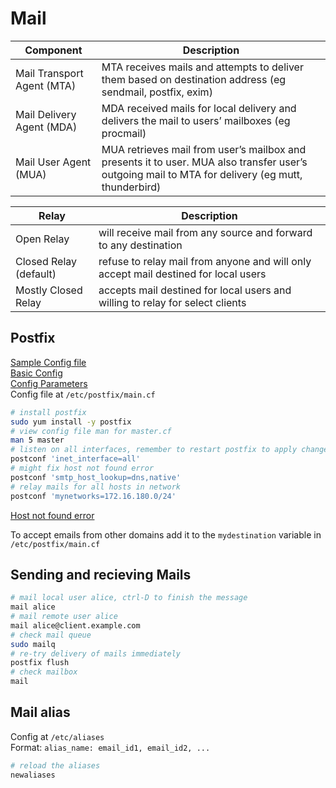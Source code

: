 # Mail

| Component | Description |
|-|-|
| Mail Transport Agent (MTA) | MTA receives mails and attempts to deliver them based on destination address (eg sendmail, postfix, exim) |
| Mail Delivery Agent (MDA) | MDA received mails for local delivery and delivers the mail to users’ mailboxes (eg procmail) |
| Mail User Agent (MUA) | MUA retrieves mail from user’s mailbox and presents it to user. MUA also transfer user’s outgoing mail to MTA for delivery (eg mutt, thunderbird) |

| Relay | Description |
|-|-|
| Open Relay | will receive mail from any source and forward to any destination |
| Closed Relay (default) | refuse to relay mail from anyone and will only accept mail destined for local users|
| Mostly Closed Relay | accepts mail destined for local users and willing to relay for select clients |

## Postfix
[Sample Config file](main.conf)  
[Basic Config](http://www.postfix.org/BASIC_CONFIGURATION_README.html)  
[Config Parameters](http://www.postfix.org/postconf.5.html)  
Config file at `/etc/postfix/main.cf`
```bash
# install postfix
sudo yum install -y postfix
# view config file man for master.cf
man 5 master
# listen on all interfaces, remember to restart postfix to apply changes
postconf 'inet_interface=all'
# might fix host not found error
postconf 'smtp_host_lookup=dns,native'
# relay mails for all hosts in network
postconf 'mynetworks=172.16.180.0/24'
```
[Host not found error](https://www.howtoforge.com/community/threads/name-service-error-for-name-localhost-localdomain-type-a-host-not-found.27151/)

To accept emails from other domains add it to the `mydestination` variable in `/etc/postfix/main.cf`

## Sending and recieving Mails
```bash
# mail local user alice, ctrl-D to finish the message
mail alice
# mail remote user alice
mail alice@client.example.com
# check mail queue
sudo mailq
# re-try delivery of mails immediately
postfix flush
# check mailbox
mail
```

## Mail alias
Config at `/etc/aliases`  
Format: `alias_name: email_id1, email_id2, ...`
```bash
# reload the aliases
newaliases
```